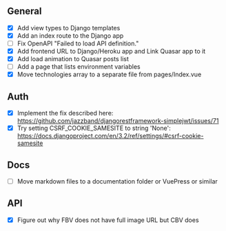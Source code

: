 ## General

- [x] Add view types to Django templates
- [x] Add an index route to the Django app
- [ ] Fix OpenAPI "Failed to load API definition."
- [x] Add frontend URL to Django/Heroku app and Link Quasar app to it
- [x] Add load animation to Quasar posts list
- [ ] Add a page that lists environment variables
- [x] Move technologies array to a separate file from pages/Index.vue

## Auth

- [x] Implement the fix described here: https://github.com/jazzband/djangorestframework-simplejwt/issues/71
- [x] Try setting CSRF_COOKIE_SAMESITE to string 'None': https://docs.djangoproject.com/en/3.2/ref/settings/#csrf-cookie-samesite

## Docs

- [ ] Move markdown files to a documentation folder or VuePress or similar


## API

- [x] Figure out why FBV does not have full image URL but CBV does